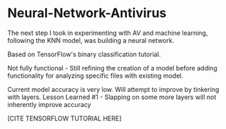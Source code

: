 # Neural-Network-Antivirus

The next step I took in experimenting with AV and machine learning, following the KNN model, was building a neural network.

Based on TensorFlow's binary classification tutorial.

Not fully functional - Still refining the creation of a model before adding functionality for analyzing specific files with existing model.

Current model accuracy is very low.  Will attempt to improve by tinkering with layers.
	Lesson Learned #1 - Slapping on some more layers will not inherently improve accuracy

[CITE TENSORFLOW TUTORIAL HERE]
